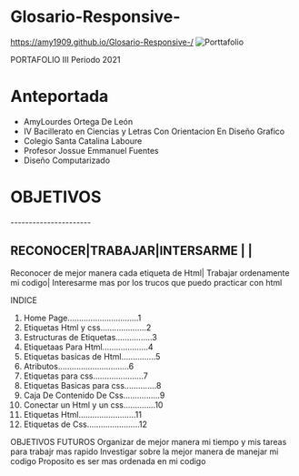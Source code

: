# Glosario-Responsive-
https://amy1909.github.io/Glosario-Responsive-/
![Porttafolio](https://user-images.githubusercontent.com/79715201/127664948-6e231866-5625-4c2c-87be-533796f8c736.png)

PORTAFOLIO 
III Periodo 2021
<H1>Anteportada </H1> 

* AmyLourdes Ortega De León
* IV Bacillerato en Ciencias y Letras Con Orientacion En Diseño Grafico 
* Colegio Santa Catalina Laboure
* Profesor Jossue Emmanuel Fuentes
* Diseño Computarizado 


<h1>OBJETIVOS</H1>
----------------------

RECONOCER|TRABAJAR|INTERSARME
          |         |
------------------------------
Reconocer de mejor manera cada etiqueta de Html| Trabajar ordenamente mi codigo| Interesarme mas por los trucos que puedo practicar con html 

INDICE
1. Home Page...............................1
1. Etiquetas Html y css....................2
1. Estructuras de Etiquetas................3
1. Etiquetaas Para Html....................4
1. Etiquetas basicas de Html...............5
1. Atributos...............................6
1. Etiquetas para css......................7
1. Etiquetas Basicas para css..............8
1. Caja De Contenido De Css................9
1. Conectar un Html y un css..............10
1. Etiquetas Html.........................11
1. Etiquetas de Css.......................12

OBJETIVOS FUTUROS 
Organizar de mejor manera mi tiempo y mis tareas para trabajr mas rapido
Investigar sobre la mejor manera de manejar mi codigo
Proposito es ser mas ordenada en mi codigo 
